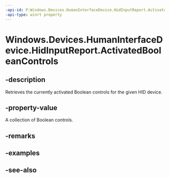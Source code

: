 ```yaml
---
-api-id: P:Windows.Devices.HumanInterfaceDevice.HidInputReport.ActivatedBooleanControls
-api-type: winrt property
---
```


<!-- Property syntax
public Windows.Foundation.Collections.IVectorView<Windows.Devices.HumanInterfaceDevice.HidBooleanControl> ActivatedBooleanControls { get; }
-->

# Windows.Devices.HumanInterfaceDevice.HidInputReport.ActivatedBooleanControls

## -description
Retrieves the currently activated Boolean controls for the given HID device.

## -property-value
A collection of Boolean controls.

## -remarks

## -examples

## -see-also
